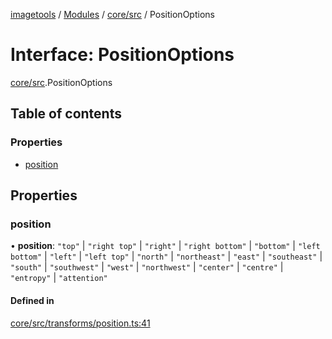 [imagetools](../README.md) / [Modules](../modules.md) / [core/src](../modules/core_src.md) / PositionOptions

# Interface: PositionOptions

[core/src](../modules/core_src.md).PositionOptions

## Table of contents

### Properties

- [position](core_src.PositionOptions.md#position)

## Properties

### position

• **position**: ``"top"`` \| ``"right top"`` \| ``"right"`` \| ``"right bottom"`` \| ``"bottom"`` \| ``"left bottom"`` \| ``"left"`` \| ``"left top"`` \| ``"north"`` \| ``"northeast"`` \| ``"east"`` \| ``"southeast"`` \| ``"south"`` \| ``"southwest"`` \| ``"west"`` \| ``"northwest"`` \| ``"center"`` \| ``"centre"`` \| ``"entropy"`` \| ``"attention"``

#### Defined in

[core/src/transforms/position.ts:41](https://github.com/JonasKruckenberg/imagetools/blob/edbc774/packages/core/src/transforms/position.ts#L41)
